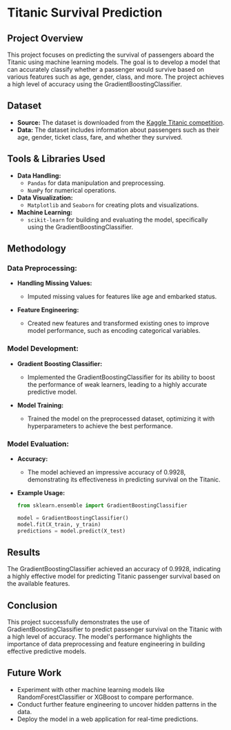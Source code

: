 # Titanic Survival Prediction

## Project Overview

This project focuses on predicting the survival of passengers aboard the Titanic using machine learning models. The goal is to develop a model that can accurately classify whether a passenger would survive based on various features such as age, gender, class, and more. The project achieves a high level of accuracy using the GradientBoostingClassifier.

## Dataset

- **Source:** The dataset is downloaded from the [Kaggle Titanic competition](https://www.kaggle.com/competitions/titanic).
- **Data:** The dataset includes information about passengers such as their age, gender, ticket class, fare, and whether they survived.

## Tools & Libraries Used

- **Data Handling:**
  - `Pandas` for data manipulation and preprocessing.
  - `NumPy` for numerical operations.
- **Data Visualization:**
  - `Matplotlib` and `Seaborn` for creating plots and visualizations.
- **Machine Learning:**
  - `scikit-learn` for building and evaluating the model, specifically using the GradientBoostingClassifier.

## Methodology

### Data Preprocessing:

- **Handling Missing Values:**
  - Imputed missing values for features like age and embarked status.
  
- **Feature Engineering:**
  - Created new features and transformed existing ones to improve model performance, such as encoding categorical variables.

### Model Development:

- **Gradient Boosting Classifier:**
  - Implemented the GradientBoostingClassifier for its ability to boost the performance of weak learners, leading to a highly accurate predictive model.
  
- **Model Training:**
  - Trained the model on the preprocessed dataset, optimizing it with hyperparameters to achieve the best performance.

### Model Evaluation:

- **Accuracy:**
  - The model achieved an impressive accuracy of 0.9928, demonstrating its effectiveness in predicting survival on the Titanic.

- **Example Usage:**
  ```python
  from sklearn.ensemble import GradientBoostingClassifier
  
  model = GradientBoostingClassifier()
  model.fit(X_train, y_train)
  predictions = model.predict(X_test)
  ```

## Results

The GradientBoostingClassifier achieved an accuracy of 0.9928, indicating a highly effective model for predicting Titanic passenger survival based on the available features.

## Conclusion

This project successfully demonstrates the use of GradientBoostingClassifier to predict passenger survival on the Titanic with a high level of accuracy. The model's performance highlights the importance of data preprocessing and feature engineering in building effective predictive models.

## Future Work

- Experiment with other machine learning models like RandomForestClassifier or XGBoost to compare performance.
- Conduct further feature engineering to uncover hidden patterns in the data.
- Deploy the model in a web application for real-time predictions.
